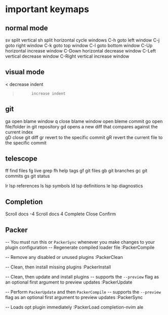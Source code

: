 # important keymaps

## normal mode

sv			split vertical
sh			split horizontal
<space>		cycle windows
C-h			goto left window
C-j			goto right window
C-k			goto top window
C-l 		goto bottom window
C-Up		horizontal increase window
C-Down		horizontal decrease window
C-Left		vertical decrease window
C-Right		vertical increase window

## visual mode

<			decrease indent
> 			increase indent

## git

<leader>ga	open blame window
q			close blame window
<CR> 		open bleme commit
<leader>go	open file/folder in git repository
<leader>gd	opens a new diff that compares against the current index	
<leader>gD	close git diff
<leader>gr	revert to the specific commit
<leader>gR	revert the current file to the specific commit

## telescope

<leader>ff	find files
<leader>fg	live grep
<leader>fh	help tags
<leader>gf	git files
<leader>gb	git branches
<leader>gc	git commits
<leader>gs	git status

<leader>lr	lsp references
<leader>ls	lsp symbols
<leader>ld	lsp definitions
<leader>le	lsp diagnostics

## Completion

<C-d>		Scroll docs -4
<C-f>		Scroll docs 4
<C-Space>	Complete
<C-e>		Close
<CR>		Confirm

## Packer

-- You must run this or `PackerSync` whenever you make changes to your plugin configuration
-- Regenerate compiled loader file
:PackerCompile

-- Remove any disabled or unused plugins
:PackerClean

-- Clean, then install missing plugins
:PackerInstall

-- Clean, then update and install plugins
-- supports the `--preview` flag as an optional first argument to preview updates
:PackerUpdate

-- Perform `PackerUpdate` and then `PackerCompile`
-- supports the `--preview` flag as an optional first argument to preview updates
:PackerSync

-- Loads opt plugin immediately
:PackerLoad completion-nvim ale
